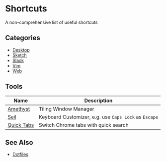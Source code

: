# Shortcuts

A non-comprehensive list of useful shortcuts

## Categories

- [Desktop](desktop/README.md)
- [Sketch](sketch/README.md)
- [Slack](slack/README.md)
- [Vim](vim/README.md)
- [Web](web/README.md)

## Tools

| Name                                                                                                | Description                                           |
|-----------------------------------------------------------------------------------------------------|-------------------------------------------------------|
| [Amethyst](https://github.com/ianyh/Amethyst)                                                       | Tiling Window Manager                                 |
| [Seil](https://github.com/tekezo/Seil/)                                                             | Keyboard Customizer, e.g. use `Caps Lock` as `Escape` |
| [Quick Tabs](https://chrome.google.com/webstore/detail/quick-tabs/jnjfeinjfmenlddahdjdmgpbokiacbbb) | Switch Chrome tabs with quick search                  |

## See Also

- [Dotfiles](https://github.com/ricmatsui/dotfiles)
